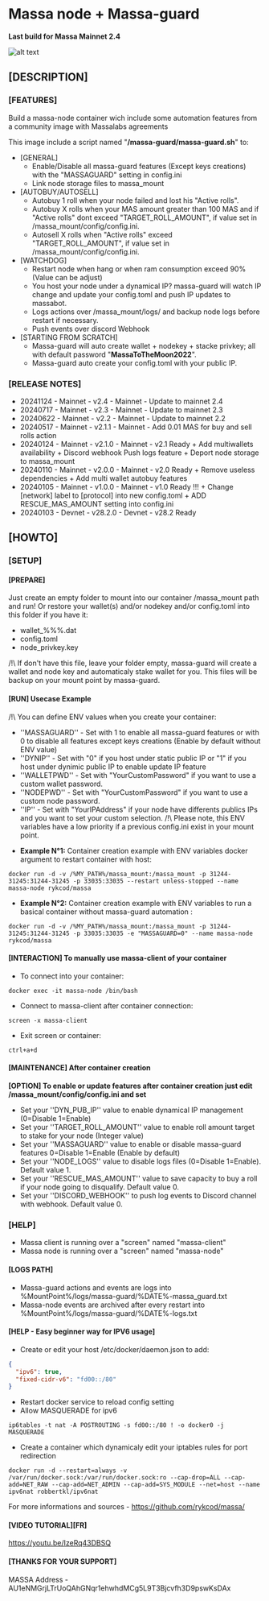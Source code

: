 # Massa node + Massa-guard #
**Last build for Massa Mainnet 2.4**

![alt text](https://d33wubrfki0l68.cloudfront.net/7df7d7a57a8dda3cc07aab16121b3e3990cf0893/16ccd/portfolio/massa.png)

## [DESCRIPTION] ##
### [FEATURES] ###
Build a massa-node container wich include some automation features from a community image with Massalabs agreements

This image include a script named "**/massa-guard/massa-guard.sh**" to:
- [GENERAL]
  - Enable/Disable all massa-guard features (Except keys creations) with the "MASSAGUARD" setting in config.ini
  - Link node storage files to massa_mount
- [AUTOBUY/AUTOSELL]
  - Autobuy 1 roll when your node failed and lost his "Active rolls".
  - Autobuy X rolls when your MAS amount greater than 100 MAS and if "Active rolls" dont exceed "TARGET_ROLL_AMOUNT", if value set in /massa_mount/config/config.ini.
  - Autosell X rolls when "Active rolls" exceed "TARGET_ROLL_AMOUNT", if value set in /massa_mount/config/config.ini.
- [WATCHDOG]
  - Restart node when hang or when ram consumption exceed 90% (Value can be adjust)
  - You host your node under a dynamical IP? massa-guard will watch IP change and update your config.toml and push IP updates to massabot.
  - Logs actions over /massa_mount/logs/ and backup node logs before restart if necessary.
  - Push events over discord Webhook
- [STARTING FROM SCRATCH]
  - Massa-guard will auto create wallet + nodekey + stacke privkey; all with default password "**MassaToTheMoon2022**".
  - Massa-guard auto create your config.toml with your public IP.

### [RELEASE NOTES] ###
- 20241124 - Mainnet    - v2.4 - Mainnet        - Update to mainnet 2.4
- 20240717 - Mainnet    - v2.3 - Mainnet        - Update to mainnet 2.3
- 20240622 - Mainnet    - v2.2 - Mainnet        - Update to mainnet 2.2
- 20240517 - Mainnet    - v2.1.1 - Mainnet      - Add 0.01 MAS for buy and sell rolls action
- 20240124 - Mainnet    - v2.1.0 - Mainnet      - v2.1 Ready + Add multiwallets availability + Discord webhook Push logs feature + Deport node storage to massa_mount
- 20240110 - Mainnet    - v2.0.0 - Mainnet      - v2.0 Ready + Remove useless dependencies + Add multi wallet autobuy features
- 20240105 - Mainnet    - v1.0.0 - Mainnet      - v1.0 Ready !!! + Change [network] label to [protocol] into new config.toml + ADD RESCUE_MAS_AMOUNT setting into config.ini
- 20240103 - Devnet     - v28.2.0 - Devnet     - v28.2 Ready

## [HOWTO] ##
### [SETUP] ###
#### [PREPARE] ####
Just create an empty folder to mount into our container /massa_mount path and run!
Or restore your wallet(s) and/or nodekey and/or config.toml into this folder if you have it:
- wallet_%%%.dat
- config.toml
- node_privkey.key

/!\ If don't have this file, leave your folder empty, massa-guard will create a wallet and node key and automaticaly stake wallet for you. This files will be backup on your mount point by massa-guard.

#### [RUN] Usecase Example ####
/!\ You can define ENV values when you create your container:
 - ''MASSAGUARD'' - Set with 1 to enable all massa-guard features or with 0 to disable all features except keys creations (Enable by default without ENV value)
 - ''DYNIP'' - Set with "0" if you host under static public IP or "1" if you host under dynimic public IP to enable update IP feature
 - ''WALLETPWD'' - Set with "YourCustomPassword" if you want to use a custom wallet password.
 - ''NODEPWD'' - Set with "YourCustomPassword" if you want to use a custom node password.
 - ''IP'' - Set with "YourIPAddress" if your node have differents publics IPs and you want to set your custom selection.
/!\ Please note, this ENV variables have a low priority if a previous config.ini exist in your mount point.

  * __Example N°1:__ Container creation example with ENV variables docker argument to restart container with host:
```console
docker run -d -v /%MY_PATH%/massa_mount:/massa_mount -p 31244-31245:31244-31245 -p 33035:33035 --restart unless-stopped --name massa-node rykcod/massa
```
  * __Example N°2:__ Container creation example with ENV variables to run a basical container without massa-guard automation :
```console
docker run -d -v /%MY_PATH%/massa_mount:/massa_mount -p 31244-31245:31244-31245 -p 33035:33035 -e "MASSAGUARD=0" --name massa-node rykcod/massa
```

#### [INTERACTION] To manually use massa-client of your container ####
  * To connect into your container:
```console
docker exec -it massa-node /bin/bash
```
  * Connect to massa-client after container connection:
```console
screen -x massa-client
```
  * Exit screen or container:
```console
ctrl+a+d
```
#### [MAINTENANCE] After container creation ####
__[OPTION] To enable or update features after container creation just edit /massa_mount/config/config.ini and set__
  * Set your ''DYN_PUB_IP'' value to enable dynamical IP management (0=Disable 1=Enable)
  * Set your ''TARGET_ROLL_AMOUNT'' value to enable roll amount target to stake for your node (Integer value)
  * Set your ''MASSAGUARD'' value to enable or disable massa-guard features 0=Disable 1=Enable (Enable by default)
  * Set your ''NODE_LOGS'' value to disable logs files (0=Disable 1=Enable). Default value 1.
  * Set your ''RESCUE_MAS_AMOUNT'' value to save capacity to buy a roll if your node going to disqualify. Default value 0.
  * Set your ''DISCORD_WEBHOOK'' to push log events to Discord channel with webhook. Default value 0.

### [HELP] ###
- Massa client is running over a "screen" named "massa-client"
- Massa node is running over a "screen" named "massa-node"

#### [LOGS PATH] ####
- Massa-guard actions and events are logs into %MountPoint%/logs/massa-guard/%DATE%-massa_guard.txt
- Massa-node events are archived after every restart into %MountPoint%/logs/massa-guard/%DATE%-logs.txt

#### [HELP - Easy beginner way for IPV6 usage] ####
- Create or edit your host /etc/docker/daemon.json to add:
```json
{
  "ipv6": true,
  "fixed-cidr-v6": "fd00::/80"
}
```
- Restart docker service to reload config setting
- Allow MASQUERADE for ipv6
```console
ip6tables -t nat -A POSTROUTING -s fd00::/80 ! -o docker0 -j MASQUERADE
```
- Create a container which dynamicaly edit your iptables rules for port redirection
```console
docker run -d --restart=always -v /var/run/docker.sock:/var/run/docker.sock:ro --cap-drop=ALL --cap-add=NET_RAW --cap-add=NET_ADMIN --cap-add=SYS_MODULE --net=host --name ipv6nat robbertkl/ipv6nat
```

For more informations and sources - https://github.com/rykcod/massa/

#### [VIDEO TUTORIAL][FR] ####
https://youtu.be/IzeRq43DBSQ

#### [THANKS FOR YOUR SUPPORT] ####
MASSA Address - AU1eNMGrjLTrUoQAhGNqr1ehwhdMCg5L9T3Bjcvfh3D9pswKsDAx
